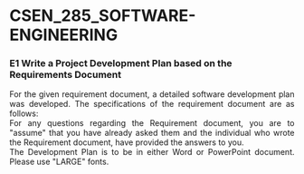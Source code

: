 # CSEN_285_SOFTWARE-ENGINEERING

<h3><b>E1 Write a Project Development Plan based on the Requirements Document</b></h3>
<p align="justify">For the given requirement document, a detailed software development plan was developed. The specifications of the requirement document are as follows: <br/>
For any questions regarding the Requirement document, you are to "assume" that you have already asked them and the individual who wrote the Requirement document, have provided the answers to you.<br/>
The Development Plan is to be in either Word or PowerPoint document. Please use "LARGE" fonts.
</p>
